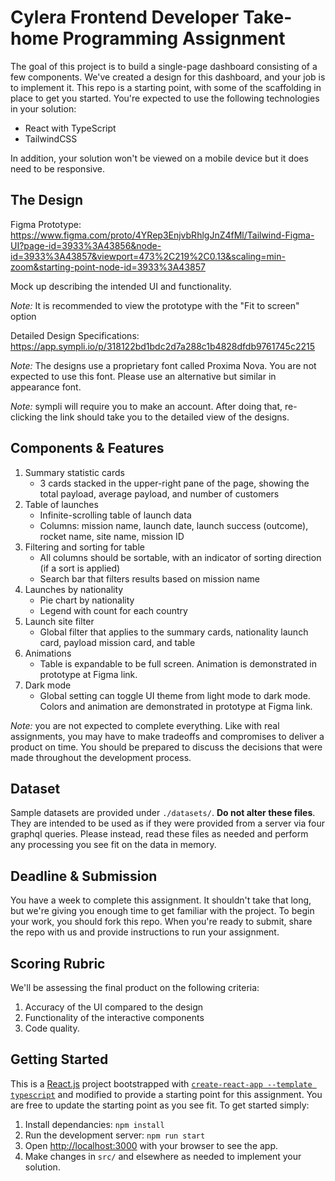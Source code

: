 # Cylera Frontend Developer Take-home Programming Assignment

The goal of this project is to build a single-page dashboard consisting of a few components. We've created a design for this dashboard, and your job is to implement it. This repo is a starting point, with some of the scaffolding in place to get you started. You're expected to use the following technologies in your solution:

- React with TypeScript
- TailwindCSS

In addition, your solution won't be viewed on a mobile device but it does need to be responsive.

## The Design

Figma Prototype: https://www.figma.com/proto/4YRep3EnjvbRhlgJnZ4fMl/Tailwind-Figma-UI?page-id=3933%3A43856&node-id=3933%3A43857&viewport=473%2C219%2C0.13&scaling=min-zoom&starting-point-node-id=3933%3A43857

Mock up describing the intended UI and functionality.

_Note:_ It is recommended to view the prototype with the "Fit to screen" option

Detailed Design Specifications: https://app.sympli.io/p/318122bd1bdc2d7a288c1b4828dfdb9761745c2215

_Note:_ The designs use a proprietary font called Proxima Nova. You are not expected to use this font. Please use an alternative but similar in appearance font.

_Note:_ sympli will require you to make an account. After doing that, re-clicking the link should take you to the detailed view of the designs.

## Components & Features

1. Summary statistic cards
   - 3 cards stacked in the upper-right pane of the page, showing the total payload, average payload, and number of customers
2. Table of launches
   - Infinite-scrolling table of launch data
   - Columns: mission name, launch date, launch success (outcome), rocket name, site name, mission ID
3. Filtering and sorting for table
   - All columns should be sortable, with an indicator of sorting direction (if a sort is applied)
   - Search bar that filters results based on mission name
4. Launches by nationality
   - Pie chart by nationality
   - Legend with count for each country
5. Launch site filter
   - Global filter that applies to the summary cards, nationality launch card, payload mission card, and table
6. Animations
   - Table is expandable to be full screen. Animation is demonstrated in prototype at Figma link.
7. Dark mode
   - Global setting can toggle UI theme from light mode to dark mode. Colors and animation are demonstrated in prototype at Figma link.

_Note:_ you are not expected to complete everything. Like with real assignments, you may have to make tradeoffs and compromises to deliver a product on time. You should be prepared to discuss the decisions that were made throughout the development process.

## Dataset

Sample datasets are provided under `./datasets/`. **Do not alter these files**. They are intended to be used as if they were provided from a server via four graphql queries. Please instead, read these files as needed and perform any processing you see fit on the data in memory.

## Deadline & Submission

You have a week to complete this assignment. It shouldn't take that long, but we're giving you enough time to get familiar with the project. To begin your work, you should fork this repo. When you're ready to submit, share the repo with us and provide instructions to run your assignment.

## Scoring Rubric

We'll be assessing the final product on the following criteria:

1. Accuracy of the UI compared to the design
2. Functionality of the interactive components
3. Code quality.

## Getting Started

This is a [React.js](https://reactjs.org) project bootstrapped with [`create-react-app --template typescript`](https://create-react-app.dev/docs/adding-typescript/) and modified to provide a starting point for this assignment. You are free to update the starting point as you see fit. To get started simply:

1. Install dependancies: `npm install`
2. Run the development server: `npm run start`
3. Open [http://localhost:3000](http://localhost:3000) with your browser to see the app.
4. Make changes in `src/` and elsewhere as needed to implement your solution.
